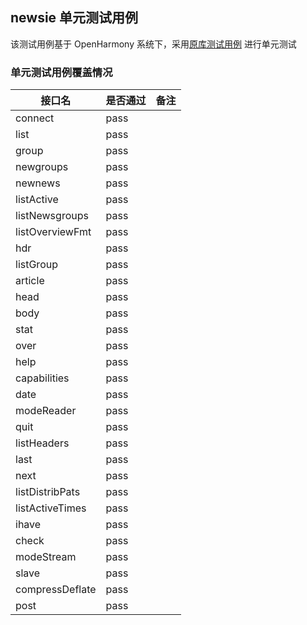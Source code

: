 ## newsie 单元测试用例

该测试用例基于 OpenHarmony 系统下，采用[原库测试用例](https://gitlab.com/timrs2998/newsie/-/tree/master/test) 进行单元测试

### 单元测试用例覆盖情况

| 接口名          | 是否通过 | 备注 |
| --------------- | -------- | ---- |
| connect         | pass     |
| list            | pass     |
| group           | pass     |
| newgroups       | pass     |
| newnews         | pass     |
| listActive      | pass     |
| listNewsgroups  | pass     |
| listOverviewFmt | pass     |
| hdr             | pass     |
| listGroup       | pass     |
| article         | pass     |
| head            | pass     |
| body            | pass     |
| stat            | pass     |
| over            | pass     |
| help            | pass     |
| capabilities    | pass     |
| date            | pass     |
| modeReader      | pass     |
| quit            | pass     |
| listHeaders     | pass     |
| last            | pass     |
| next            | pass     |
| listDistribPats | pass     |
| listActiveTimes | pass     |
| ihave           | pass     |
| check           | pass     |
| modeStream |pass|
| slave |pass|
| compressDeflate |pass|
| post |pass|
